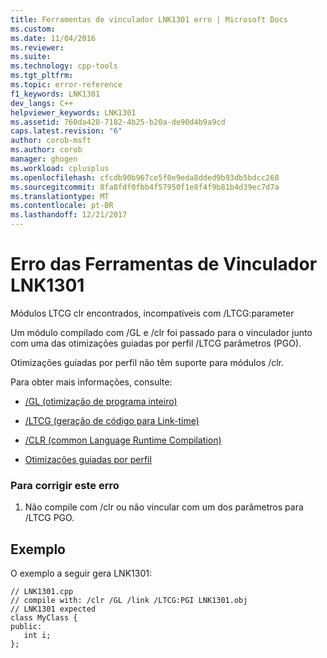 ```yaml
---
title: Ferramentas de vinculador LNK1301 erro | Microsoft Docs
ms.custom: 
ms.date: 11/04/2016
ms.reviewer: 
ms.suite: 
ms.technology: cpp-tools
ms.tgt_pltfrm: 
ms.topic: error-reference
f1_keywords: LNK1301
dev_langs: C++
helpviewer_keywords: LNK1301
ms.assetid: 760da428-7182-4b25-b20a-de90d4b9a9cd
caps.latest.revision: "6"
author: corob-msft
ms.author: corob
manager: ghogen
ms.workload: cplusplus
ms.openlocfilehash: cfcdb90b967ce5f0e9eda8dded9b93db5bdcc268
ms.sourcegitcommit: 8fa8fdf0fbb4f57950f1e8f4f9b81b4d39ec7d7a
ms.translationtype: MT
ms.contentlocale: pt-BR
ms.lasthandoff: 12/21/2017
---
```

# <a name="linker-tools-error-lnk1301"></a>Erro das Ferramentas de Vinculador LNK1301
Módulos LTCG clr encontrados, incompatíveis com /LTCG:parameter  
  
 Um módulo compilado com /GL e /clr foi passado para o vinculador junto com uma das otimizações guiadas por perfil /LTCG parâmetros (PGO).  
  
 Otimizações guiadas por perfil não têm suporte para módulos /clr.  
  
 Para obter mais informações, consulte:  
  
-   [/GL (otimização de programa inteiro)](../../build/reference/gl-whole-program-optimization.md)  
  
-   [/LTCG (geração de código para Link-time)](../../build/reference/ltcg-link-time-code-generation.md)  
  
-   [/CLR (common Language Runtime Compilation)](../../build/reference/clr-common-language-runtime-compilation.md)  
  
-   [Otimizações guiadas por perfil](../../build/reference/profile-guided-optimizations.md)  
  
### <a name="to-correct-this-error"></a>Para corrigir este erro  
  
1.  Não compile com /clr ou não vincular com um dos parâmetros para /LTCG PGO.  
  
## <a name="example"></a>Exemplo  
 O exemplo a seguir gera LNK1301:  
  
```  
// LNK1301.cpp  
// compile with: /clr /GL /link /LTCG:PGI LNK1301.obj  
// LNK1301 expected  
class MyClass {  
public:  
   int i;  
};  
```